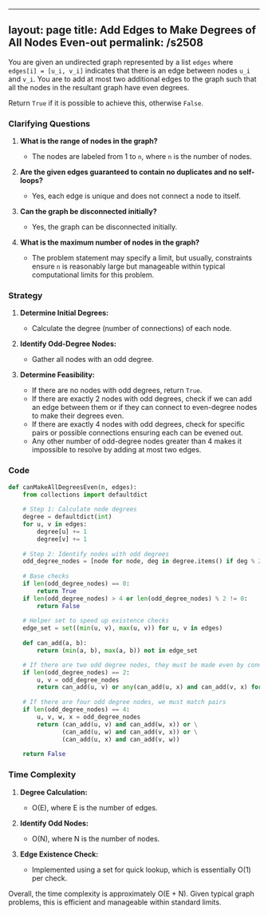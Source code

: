 
---
layout: page
title:  Add Edges to Make Degrees of All Nodes Even-out
permalink: /s2508
---

You are given an undirected graph represented by a list `edges` where `edges[i] = [u_i, v_i]` indicates that there is an edge between nodes `u_i` and `v_i`. You are to add at most two additional edges to the graph such that all the nodes in the resultant graph have even degrees.

Return `True` if it is possible to achieve this, otherwise `False`.

### Clarifying Questions

1. **What is the range of nodes in the graph?**
   - The nodes are labeled from 1 to `n`, where `n` is the number of nodes.

2. **Are the given edges guaranteed to contain no duplicates and no self-loops?**
   - Yes, each edge is unique and does not connect a node to itself.

3. **Can the graph be disconnected initially?**
   - Yes, the graph can be disconnected initially.

4. **What is the maximum number of nodes in the graph?**
   - The problem statement may specify a limit, but usually, constraints ensure `n` is reasonably large but manageable within typical computational limits for this problem.

### Strategy

1. **Determine Initial Degrees:**
   - Calculate the degree (number of connections) of each node.

2. **Identify Odd-Degree Nodes:**
   - Gather all nodes with an odd degree.

3. **Determine Feasibility:**
   - If there are no nodes with odd degrees, return `True`.
   - If there are exactly 2 nodes with odd degrees, check if we can add an edge between them or if they can connect to even-degree nodes to make their degrees even.
   - If there are exactly 4 nodes with odd degrees, check for specific pairs or possible connections ensuring each can be evened out.
   - Any other number of odd-degree nodes greater than 4 makes it impossible to resolve by adding at most two edges.

### Code

```python
def canMakeAllDegreesEven(n, edges):
    from collections import defaultdict
    
    # Step 1: Calculate node degrees
    degree = defaultdict(int)
    for u, v in edges:
        degree[u] += 1
        degree[v] += 1
    
    # Step 2: Identify nodes with odd degrees
    odd_degree_nodes = [node for node, deg in degree.items() if deg % 2 != 0]
    
    # Base checks
    if len(odd_degree_nodes) == 0:
        return True
    if len(odd_degree_nodes) > 4 or len(odd_degree_nodes) % 2 != 0:
        return False
    
    # Helper set to speed up existence checks
    edge_set = set((min(u, v), max(u, v)) for u, v in edges)
    
    def can_add(a, b):
        return (min(a, b), max(a, b)) not in edge_set

    # If there are two odd degree nodes, they must be made even by connecting each other
    if len(odd_degree_nodes) == 2:
        u, v = odd_degree_nodes
        return can_add(u, v) or any(can_add(u, x) and can_add(v, x) for x in range(1, n+1) if x != u and x != v)
    
    # If there are four odd degree nodes, we must match pairs
    if len(odd_degree_nodes) == 4:
        u, v, w, x = odd_degree_nodes
        return (can_add(u, v) and can_add(w, x)) or \
               (can_add(u, w) and can_add(v, x)) or \
               (can_add(u, x) and can_add(v, w))
    
    return False
```

### Time Complexity

1. **Degree Calculation:**
   - O(E), where E is the number of edges.

2. **Identify Odd Nodes:**
   - O(N), where N is the number of nodes.

3. **Edge Existence Check:**
   - Implemented using a set for quick lookup, which is essentially O(1) per check.

Overall, the time complexity is approximately O(E + N). Given typical graph problems, this is efficient and manageable within standard limits.